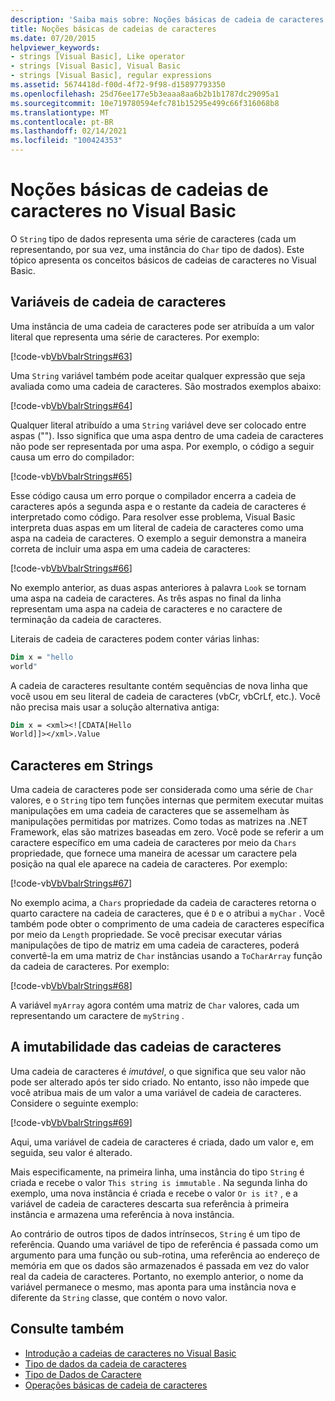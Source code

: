 ```yaml
---
description: 'Saiba mais sobre: Noções básicas de cadeia de caracteres no Visual Basic'
title: Noções básicas de cadeias de caracteres
ms.date: 07/20/2015
helpviewer_keywords:
- strings [Visual Basic], Like operator
- strings [Visual Basic], Visual Basic
- strings [Visual Basic], regular expressions
ms.assetid: 5674418d-f00d-4f72-9f98-d15897793350
ms.openlocfilehash: 25d76ee177e5b3eaaa8aa6b2b1b1787dc29095a1
ms.sourcegitcommit: 10e719780594efc781b15295e499c66f316068b8
ms.translationtype: MT
ms.contentlocale: pt-BR
ms.lasthandoff: 02/14/2021
ms.locfileid: "100424353"
---
```

# <a name="string-basics-in-visual-basic"></a>Noções básicas de cadeias de caracteres no Visual Basic

O `String` tipo de dados representa uma série de caracteres (cada um representando, por sua vez, uma instância do `Char` tipo de dados). Este tópico apresenta os conceitos básicos de cadeias de caracteres no Visual Basic.  
  
## <a name="string-variables"></a>Variáveis de cadeia de caracteres  

 Uma instância de uma cadeia de caracteres pode ser atribuída a um valor literal que representa uma série de caracteres. Por exemplo:  
  
 [!code-vb[VbVbalrStrings#63](~/samples/snippets/visualbasic/VS_Snippets_VBCSharp/VbVbalrStrings/VB/Class2.vb#63)]  
  
 Uma `String` variável também pode aceitar qualquer expressão que seja avaliada como uma cadeia de caracteres. São mostrados exemplos abaixo:  
  
 [!code-vb[VbVbalrStrings#64](~/samples/snippets/visualbasic/VS_Snippets_VBCSharp/VbVbalrStrings/VB/Class2.vb#64)]  
  
 Qualquer literal atribuído a uma `String` variável deve ser colocado entre aspas (""). Isso significa que uma aspa dentro de uma cadeia de caracteres não pode ser representada por uma aspa. Por exemplo, o código a seguir causa um erro do compilador:  
  
 [!code-vb[VbVbalrStrings#65](~/samples/snippets/visualbasic/VS_Snippets_VBCSharp/VbVbalrStrings/VB/Class2.vb#65)]  
  
 Esse código causa um erro porque o compilador encerra a cadeia de caracteres após a segunda aspa e o restante da cadeia de caracteres é interpretado como código. Para resolver esse problema, Visual Basic interpreta duas aspas em um literal de cadeia de caracteres como uma aspa na cadeia de caracteres. O exemplo a seguir demonstra a maneira correta de incluir uma aspa em uma cadeia de caracteres:  
  
 [!code-vb[VbVbalrStrings#66](~/samples/snippets/visualbasic/VS_Snippets_VBCSharp/VbVbalrStrings/VB/Class2.vb#66)]  
  
 No exemplo anterior, as duas aspas anteriores à palavra `Look` se tornam uma aspa na cadeia de caracteres. As três aspas no final da linha representam uma aspa na cadeia de caracteres e no caractere de terminação da cadeia de caracteres.  
  
 Literais de cadeia de caracteres podem conter várias linhas:  
  
```vb  
Dim x = "hello  
world"  
```  
  
 A cadeia de caracteres resultante contém sequências de nova linha que você usou em seu literal de cadeia de caracteres (vbCr, vbCrLf, etc.).  Você não precisa mais usar a solução alternativa antiga:  
  
```vb  
Dim x = <xml><![CDATA[Hello  
World]]></xml>.Value  
```  
  
## <a name="characters-in-strings"></a>Caracteres em Strings  

 Uma cadeia de caracteres pode ser considerada como uma série de `Char` valores, e o `String` tipo tem funções internas que permitem executar muitas manipulações em uma cadeia de caracteres que se assemelham às manipulações permitidas por matrizes. Como todas as matrizes na .NET Framework, elas são matrizes baseadas em zero. Você pode se referir a um caractere específico em uma cadeia de caracteres por meio da `Chars` propriedade, que fornece uma maneira de acessar um caractere pela posição na qual ele aparece na cadeia de caracteres. Por exemplo:  
  
 [!code-vb[VbVbalrStrings#67](~/samples/snippets/visualbasic/VS_Snippets_VBCSharp/VbVbalrStrings/VB/Class2.vb#67)]  
  
 No exemplo acima, a `Chars` propriedade da cadeia de caracteres retorna o quarto caractere na cadeia de caracteres, que é `D` e o atribui a `myChar` . Você também pode obter o comprimento de uma cadeia de caracteres específica por meio da `Length` propriedade. Se você precisar executar várias manipulações de tipo de matriz em uma cadeia de caracteres, poderá convertê-la em uma matriz de `Char` instâncias usando a `ToCharArray` função da cadeia de caracteres. Por exemplo:  
  
 [!code-vb[VbVbalrStrings#68](~/samples/snippets/visualbasic/VS_Snippets_VBCSharp/VbVbalrStrings/VB/Class2.vb#68)]  
  
 A variável `myArray` agora contém uma matriz de `Char` valores, cada um representando um caractere de `myString` .  
  
## <a name="the-immutability-of-strings"></a>A imutabilidade das cadeias de caracteres  

 Uma cadeia de caracteres é *imutável*, o que significa que seu valor não pode ser alterado após ter sido criado. No entanto, isso não impede que você atribua mais de um valor a uma variável de cadeia de caracteres. Considere o seguinte exemplo:  
  
 [!code-vb[VbVbalrStrings#69](~/samples/snippets/visualbasic/VS_Snippets_VBCSharp/VbVbalrStrings/VB/Class2.vb#69)]  
  
 Aqui, uma variável de cadeia de caracteres é criada, dado um valor e, em seguida, seu valor é alterado.  
  
 Mais especificamente, na primeira linha, uma instância do tipo `String` é criada e recebe o valor `This string is immutable` . Na segunda linha do exemplo, uma nova instância é criada e recebe o valor `Or is it?` , e a variável de cadeia de caracteres descarta sua referência à primeira instância e armazena uma referência à nova instância.  
  
 Ao contrário de outros tipos de dados intrínsecos, `String` é um tipo de referência. Quando uma variável de tipo de referência é passada como um argumento para uma função ou sub-rotina, uma referência ao endereço de memória em que os dados são armazenados é passada em vez do valor real da cadeia de caracteres. Portanto, no exemplo anterior, o nome da variável permanece o mesmo, mas aponta para uma instância nova e diferente da `String` classe, que contém o novo valor.  
  
## <a name="see-also"></a>Consulte também

- [Introdução a cadeias de caracteres no Visual Basic](introduction-to-strings.md)
- [Tipo de dados da cadeia de caracteres](../../../language-reference/data-types/string-data-type.md)
- [Tipo de Dados de Caractere](../../../language-reference/data-types/char-data-type.md)
- [Operações básicas de cadeia de caracteres](../../../../standard/base-types/basic-string-operations.md)
